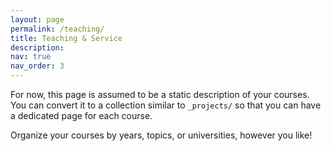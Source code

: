 ```yaml
---
layout: page
permalink: /teaching/
title: Teaching & Service
description: 
nav: true
nav_order: 3
---
```

For now, this page is assumed to be a static description of your courses. You can convert it to a collection similar to `_projects/` so that you can have a dedicated page for each course.

Organize your courses by years, topics, or universities, however you like!
